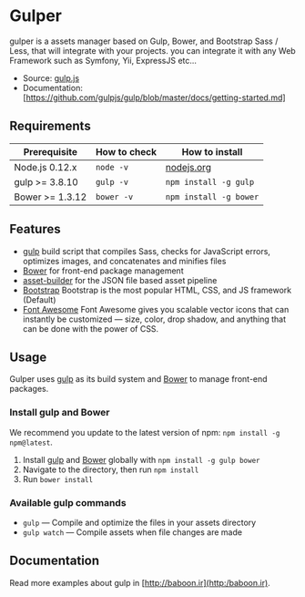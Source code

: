 # Gulper
gulper is a assets manager based on Gulp, Bower, and Bootstrap Sass / Less, that will integrate with your projects. you can integrate it with any Web Framework such as Symfony, Yii, ExpressJS etc...
* Source: [gulp.js](http://gulpjs.com/)
* Documentation: [https://github.com/gulpjs/gulp/blob/master/docs/getting-started.md]

## Requirements

| Prerequisite    | How to check | How to install
| --------------- | ------------ | ------------- |
| Node.js 0.12.x  | `node -v`    | [nodejs.org](http://nodejs.org/) |
| gulp >= 3.8.10  | `gulp -v`    | `npm install -g gulp` |
| Bower >= 1.3.12 | `bower -v`   | `npm install -g bower` |

## Features

* [gulp](http://gulpjs.com/) build script that compiles Sass, checks for JavaScript errors, optimizes images, and concatenates and minifies files
* [Bower](http://bower.io/) for front-end package management
* [asset-builder](https://github.com/austinpray/asset-builder) for the JSON file based asset pipeline
* [Bootstrap](http://getbootstrap.com/) Bootstrap is the most popular HTML, CSS, and JS framework (Default)
* [Font Awesome](http://fontawesome.io/) Font Awesome gives you scalable vector icons that can instantly be customized — size, color, drop shadow, and anything that can be done with the power of CSS.

## Usage

Gulper uses [gulp](http://gulpjs.com/) as its build system and [Bower](http://bower.io/) to manage front-end packages.

### Install gulp and Bower

 We recommend you update to the latest version of npm: `npm install -g npm@latest`.

1. Install [gulp](http://gulpjs.com) and [Bower](http://bower.io/) globally with `npm install -g gulp bower`
2. Navigate to the directory, then run `npm install`
3. Run `bower install`

### Available gulp commands

* `gulp` — Compile and optimize the files in your assets directory
* `gulp watch` — Compile assets when file changes are made

## Documentation

Read more examples about gulp in [http://baboon.ir](http:/baboon.ir).
